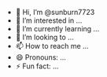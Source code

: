 - 👋 Hi, I’m @sunburn7723
- 👀 I’m interested in ...
- 🌱 I’m currently learning ...
- 💞️ I’m looking to ...
- 📫 How to reach me ...
- 😄 Pronouns: ...
- ⚡ Fun fact: ...

<!---
sunburn7723/sunburn7723 is a ✨ special ✨ repository because its `README.md` (this file) appears on your GitHub profile.
You can click the Preview link to take a look at your changes.
--->
